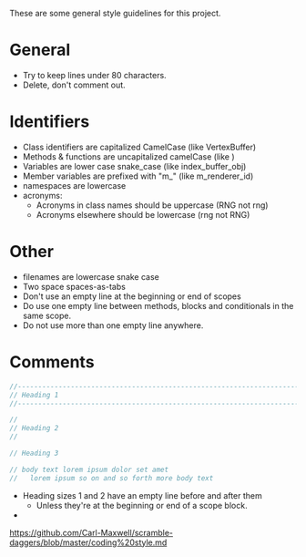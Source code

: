 These are some general style guidelines for this project.

# General
- Try to keep lines under 80 characters.
- Delete, don't comment out.

# Identifiers
- Class identifiers are capitalized CamelCase (like VertexBuffer)
- Methods & functions are uncapitalized camelCase (like )
- Variables are lower case snake_case (like index_buffer_obj)
- Member variables are prefixed with "m_" (like m_renderer_id)
- namespaces are lowercase
- acronyms:
  - Acronyms in class names should be uppercase (RNG not rng)
  - Acronyms elsewhere should be lowercase (rng not RNG)


# Other
- filenames are lowercase snake case
- Two space spaces-as-tabs
- Don't use an empty line at the beginning or end of scopes
- Do use one empty line between methods, blocks and conditionals in the same scope.
- Do not use more than one empty line anywhere.

# Comments

```c++
//-----------------------------------------------------------------------------
// Heading 1
//-----------------------------------------------------------------------------

//
// Heading 2
//

// Heading 3

// body text lorem ipsum dolor set amet
//   lorem ipsum so on and so forth more body text
```

- Heading sizes 1 and 2 have an empty line before and after them
  - Unless they're at the beginning or end of a scope block.
- 

https://github.com/Carl-Maxwell/scramble-daggers/blob/master/coding%20style.md
